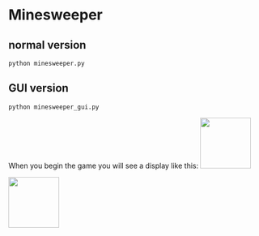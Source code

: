 # Minesweeper

## normal version
```
python minesweeper.py
```

## GUI version
```
python minesweeper_gui.py
```
When you begin the game you will see a display like this:
<img src="https://user-images.githubusercontent.com/52001212/119067586-69fdf100-ba1d-11eb-8a3f-c4c5913f5134.jpg" width="100px">

<img src="https://user-images.githubusercontent.com/52001212/119067306-b7c62980-ba1c-11eb-863c-4ffcb84c380e.png" width="100px">
